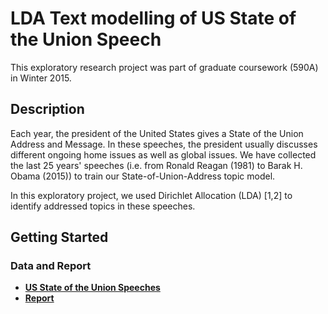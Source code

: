 # LDA Text modelling of US State of the Union Speech
This exploratory research project was part of graduate coursework (590A) in Winter 2015.  

## Description
Each year, the president of the United States gives a State of the Union Address and Message. In
these speeches, the president usually discusses different ongoing home issues as well as global issues. We
have collected the last 25 years' speeches (i.e. from Ronald Reagan (1981) to Barak H. Obama
(2015)) to train our State-of-Union-Address topic model.

In this exploratory project, we used Dirichlet Allocation (LDA) [1,2] to identify addressed topics in these speeches. 

## Getting Started

### Data and Report

* [**US State of the Union Speeches**](https://drive.google.com/drive/folders/1ozzuH5tFll2msQ1qoiB1gapVyhrL8r1N?usp=sharing)
* [**Report**](https://drive.google.com/file/d/1hh9j3zzYlqQzPQzOmWI1-ZOKiQfev6V5/view?usp=sharing)


